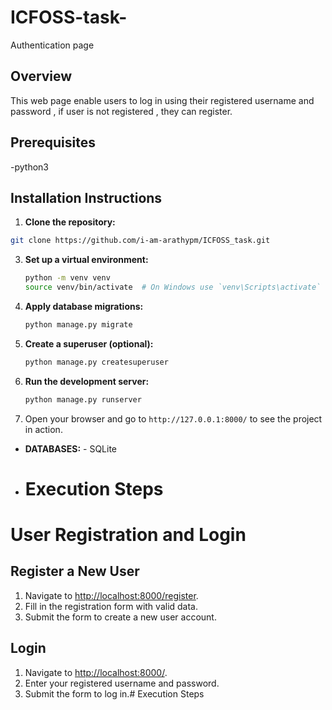 
# ICFOSS-task-
Authentication page
## Overview
 This web page enable users to log in using their registered username and password , if user is not registered , they can register.

## Prerequisites
-python3

## Installation Instructions

1. **Clone the repository:**
```bash
git clone https://github.com/i-am-arathypm/ICFOSS_task.git
```

3. **Set up a virtual environment:**
    ```bash
    python -m venv venv
    source venv/bin/activate  # On Windows use `venv\Scripts\activate`
    ```
4. **Apply database migrations:**
    ```bash
    python manage.py migrate
    ```
5. **Create a superuser (optional):**
    ```bash
    python manage.py createsuperuser
    ```
6. **Run the development server:**
    ```bash
    python manage.py runserver
    ```
7. Open your browser and go to `http://127.0.0.1:8000/` to see the project in action.

- **DATABASES:** - SQLite

- # Execution Steps
# User Registration and Login

## Register a New User

1. Navigate to [http://localhost:8000/register](http://localhost:8000/register).
2. Fill in the registration form with valid data.
3. Submit the form to create a new user account.

## Login

1. Navigate to [http://localhost:8000/](http://localhost:8000/).
2. Enter your registered username and password.
3. Submit the form to log in.# Execution Steps




  
